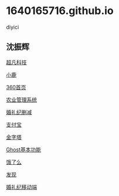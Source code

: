 # 1640165716.github.io
diyici
## 沈振辉

<a href="https://1640165716.github.io/code/html/超凡科技.html">超凡科技</a>

<a href="https://1640165716.github.io/day09/html/小鹿.html">小鹿</a>

<a href="https://1640165716.github.io/day08/html/360首页.html">360首页</a>

<a href="https://1640165716.github.io/day10/html/iot.html">农业管理系统</a>

<a href="https://1640165716.github.io/day13/html/婚礼纪.html">婚礼纪删减</a>

<a href="https://1640165716.github.io/day14/html/支付宝.html">支付宝</a>

<a href="https://1640165716.github.io/day14/html/金字塔.html">金字塔</a>


<a href="https://1640165716.github.io/day14/html/Ghost.html">Ghost基本功能</a>

<a href="https://1640165716.github.io/code/html/饿了吗.html">饿了么</a>

<a href="https://1640165716.github.io/code/html/发现.html">发现</a>

<a href="https://1640165716.github.io/day16/html/婚礼纪.html">婚礼纪移动端</a>
